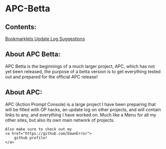 <h1>
    APC-Betta
</h1>
<h2>
    Contents:
</h2>
<a href="https://dawnerror.github.io/APC-Betta-Bookmarklets/">
    Bookmarklets
</a>
<a href="https://dawnerror.github.io/APC-Betta-Update-Log/">
    Update Log
</a>
<a href="https://dawnerror.github.io/APC-Betta-Suggestions/">
    Suggestions
</a>
<h2>
    About APC Betta:
</h2>
<p>
    APC Betta is the beginnings of a much larger project, APC, which has not yet been released, the purpose of a betta version is to get everything tested out and prepared for the official APC release!
</p>
<h2>
    About APC:
</h2>
<p>
    APC (Action Prompt Console) is a large project I have been preparing that will be filled with OP hacks, an update log on other projects, and will contain links to any, and everything I have worked on. Much like a Menu for all my other sites, but also its own main network of projects.

    Also make sure to check out my 
    <a href="https://github.com/DawnError">
        github profile!
    </a>
</p>
